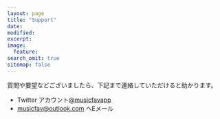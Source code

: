 ```yaml
---
layout: page
title: "Support"
date:
modified:
excerpt:
image:
  feature:
search_omit: true
sitemap: false
---
```


  質問や要望などございましたら、下記まで連絡していただけると助かります。
  <ul>
    <li>Twitter アカウント<a href="https://twitter.com/musicfavapp">@musicfavapp</a> </li>
    <li><a href="mailto:musicfav@outlook.com">musicfav@outlook.com</a> へEメール</li>
  </ul>
